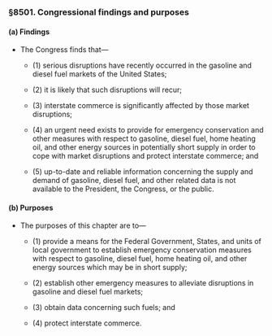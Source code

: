 ### §8501. Congressional findings and purposes
#### (a) Findings
* The Congress finds that—

  * (1) serious disruptions have recently occurred in the gasoline and diesel fuel markets of the United States;

  * (2) it is likely that such disruptions will recur;

  * (3) interstate commerce is significantly affected by those market disruptions;

  * (4) an urgent need exists to provide for emergency conservation and other measures with respect to gasoline, diesel fuel, home heating oil, and other energy sources in potentially short supply in order to cope with market disruptions and protect interstate commerce; and

  * (5) up-to-date and reliable information concerning the supply and demand of gasoline, diesel fuel, and other related data is not available to the President, the Congress, or the public.

#### (b) Purposes
* The purposes of this chapter are to—

  * (1) provide a means for the Federal Government, States, and units of local government to establish emergency conservation measures with respect to gasoline, diesel fuel, home heating oil, and other energy sources which may be in short supply;

  * (2) establish other emergency measures to alleviate disruptions in gasoline and diesel fuel markets;

  * (3) obtain data concerning such fuels; and

  * (4) protect interstate commerce.